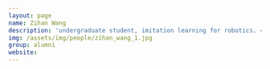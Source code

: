 ```yaml
---
layout: page
name: Zihan Wang
description: 'undergraduate student, imitation learning for robotics. <strong>next: Stanford CS</strong>' 
img: /assets/img/people/zihan_wang_1.jpg
group: alumni
website: 
---
```


